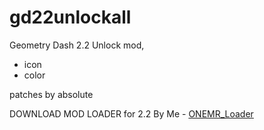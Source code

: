 # gd22unlockall
 Geometry Dash 2.2 Unlock mod,
 - icon
 - color

 patches by absolute

 DOWNLOAD MOD LOADER for 2.2 By Me - [ONEMR_Loader](https://github.com/user95401/ONEMR_Loader/raw/76c7ff908c78d1912fc338e9756be87f7dc171aa/ONEMR_Loader_dist.zip)
